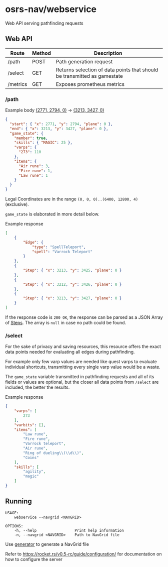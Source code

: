# osrs-nav/webservice

Web API serving pathfinding requests

## Web API

| Route    | Method | Description                                                              |
|----------|--------|--------------------------------------------------------------------------|
| /path    | POST   | Path generation request                                                  |
| /select  | GET    | Returns selection of data points that should be transmitted as gamestate |
| /metrics | GET    | Exposes prometheus metrics                                               |

### /path

Example body [(2771, 2794, 0)](https://explv.github.io/?centreX=2771&centreY=2794&centreZ=0&zoom=10)
-> [(3213, 3427, 0)](https://explv.github.io/?centreX=3213&centreY=3427&centreZ=0&zoom=10)

```json
{
  "start": { "x": 2771, "y": 2794, "plane": 0 },
  "end": { "x": 3213, "y": 3427, "plane": 0 },
  "game_state": {
    "member": true,
    "skills": { "MAGIC": 25 },
    "varps": {
      "273": 110
    },
    "items": {
      "Air rune": 3,
      "Fire rune": 1,
      "Law rune": 1
    }
  }
}
```

Legal Coordinates are in the range `(0, 0, 0)..(6400, 12800, 4)` (exclusive).

`game_state` is elaborated in more detail below.

Example response

```json
[
    {
        "Edge": {
            "type": "SpellTeleport",
            "spell": "Varrock Teleport"
        }
    },
    {
        "Step": { "x": 3213, "y": 3425, "plane": 0 }
    },
    {
        "Step": { "x": 3212, "y": 3426, "plane": 0 }
    },
    {
        "Step": { "x": 3213, "y": 3427, "plane": 0 }
    }
]
```

If the response code is `200 OK`, the response can be parsed as a JSON Array of [Steps](../pathfinder/src/lib.rs). The
array is `null` in case no path could be found.

### /select

For the sake of privacy and saving resources, this resource offers the exact data points needed for evaluating all edges
during pathfinding.

For example only few varp values are needed like quest varps to evaluate individual shortcuts, transmitting every single
varp value would be a waste.

The `game_state` variable transmitted in pathfinding requests and all of its fields or values are optional, but the
closer all data points from `/select` are included, the better the results.

Example response

```json
{
    "varps": [
        273
    ],
    "varbits": [],
    "items": [
        "Law rune",
        "Fire rune",
        "Varrock teleport",
        "Air rune",
        "Ring of dueling\\(\\d\\)",
        "Coins"
    ],
    "skills": [
        "agility",
        "magic"
    ]
}
```

## Running

```
USAGE:
    webservice --navgrid <NAVGRID>

OPTIONS:
    -h, --help                 Print help information
    -n, --navgrid <NAVGRID>    Path to NavGrid file
```

Use [generator](../generator) to generate a NavGrid file

Refer to https://rocket.rs/v0.5-rc/guide/configuration/ for documentation on how to configure the server 
